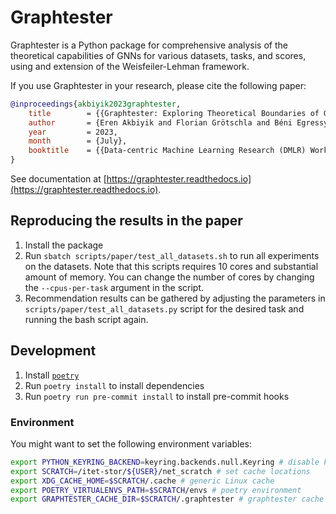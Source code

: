 # Graphtester

Graphtester is a Python package for comprehensive analysis of the theoretical capabilities of GNNs for various datasets, tasks, and scores, using and extension of the Weisfeiler-Lehman framework.

If you use Graphtester in your research, please cite the following paper:

```bibtex
@inproceedings{akbiyik2023graphtester,
    title        = {{Graphtester: Exploring Theoretical Boundaries of GNNs on Graph Datasets}},
    author       = {Eren Akbiyik and Florian Grötschla and Béni Egressy and Roger Wattenhofer},
    year         = 2023,
    month        = {July},
    booktitle    = {{Data-centric Machine Learning Research (DMLR) Workshop at ICML 2023, Honolulu, Hawaii}}
}
```

See documentation at [https://graphtester.readthedocs.io](https://graphtester.readthedocs.io).

## Reproducing the results in the paper

1. Install the package
2. Run `sbatch scripts/paper/test_all_datasets.sh` to run all experiments on the datasets. Note that this scripts requires 10 cores and substantial amount of memory. You can change the number of cores by changing the `--cpus-per-task` argument in the script.
3. Recommendation results can be gathered by adjusting the parameters in `scripts/paper/test_all_datasets.py` script for the desired task and running the bash script again.

## Development

1. Install [`poetry`](https://python-poetry.org/docs/#installation)
2. Run `poetry install` to install dependencies
3. Run `poetry run pre-commit install` to install pre-commit hooks

### Environment

You might want to set the following environment variables:

```bash
export PYTHON_KEYRING_BACKEND=keyring.backends.null.Keyring # disable keyring, might be needed for poetry
export SCRATCH=/itet-stor/${USER}/net_scratch # set cache locations
export XDG_CACHE_HOME=$SCRATCH/.cache # generic Linux cache
export POETRY_VIRTUALENVS_PATH=$SCRATCH/envs # poetry environment
export GRAPHTESTER_CACHE_DIR=$SCRATCH/.graphtester # graphtester cache
```
